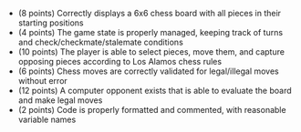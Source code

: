 - (8 points) Correctly displays a 6x6 chess board with all pieces in their starting positions
- (4 points) The game state is properly managed, keeping track of turns and check/checkmate/stalemate conditions
- (10 points) The player is able to select pieces, move them, and capture opposing pieces according to Los Alamos chess rules
- (6 points) Chess moves are correctly validated for legal/illegal moves without error
- (12 points) A computer opponent exists that is able to evaluate the board and make legal moves
- (2 points) Code is properly formatted and commented, with reasonable variable names
